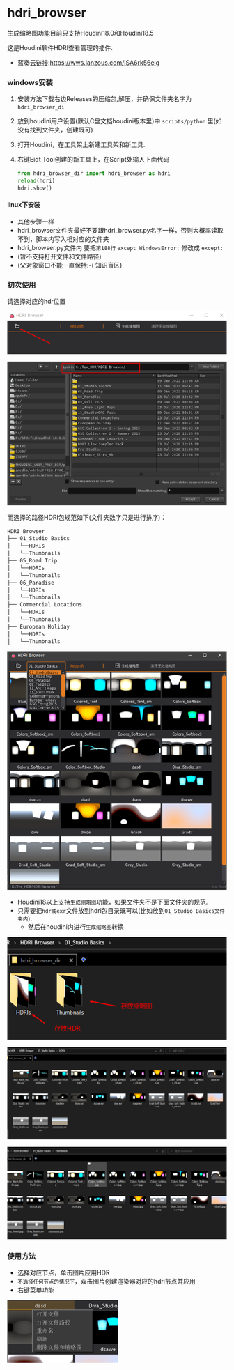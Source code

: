 # hdri_browser

生成缩略图功能目前只支持Houdini18.0和Houdini18.5

这是Houdini软件HDRI查看管理的插件.
- 蓝奏云链接:https://wws.lanzous.com/iSA6rk56elg

### windows安装

1. 安装方法下载右边Releases的压缩包,解压，并确保文件夹名字为`hdri_browser_di`

2. 放到houdini用户设置(默认C盘文档houdini版本里)中 `scripts/python` 里(如没有找到文件夹，创建既可)

3. 打开Houdini，在工具架上新建工具架和新工具.

4. 右键Eidt Tool创建的新工具上，在Script处输入下面代码



   ```python
   from hdri_browser_dir import hdri_browser as hdri
   reload(hdri)
   hdri.show()
   ```

#### linux下安装
- 其他步骤一样
- hdri_browser文件夹最好不要跟hdri_browser.py名字一样，否则大概率读取不到，脚本内写入相对应的文件夹
- hdri_browser.py文件内
要把`第188行` `except WindowsError:` 修改成 `except:`
- (暂不支持打开文件和文件路径)
- (父对象窗口不能一直保持:-( 知识盲区)

### 初次使用

请选择对应的hdr位置

![选择hdr贴图包目录](./img/选择hdr贴图包目录.png)

![houdini选择路径](./img/houdini选择路径.png)

而选择的路径HDRI包规范如下(文件夹数字只是进行排序)：

```css
HDRI Browser
├── 01_Studio Basics
│ 	└──HDRIs
│	└──Thumbnails
├── 05_Road Trip
│ 	└──HDRIs
│	└──Thumbnails
├── 06_Paradise
│ 	└──HDRIs
│	└──Thumbnails
├── Commercial Locations
│ 	└──HDRIs
│	└──Thumbnails
├── European Holiday
│ 	└──HDRIs
│	└──Thumbnails
```

![hdr包内](img/houdini_hdr.png)

- Houdini18以上支持`生成缩略图`功能，如果文件夹不是下面文件夹的规范.
- 只需要把`hdr或exr`文件放到hdri包目录既可以(比如放到`01_Studio Basics文件夹内`).
  - 然后在houdini内进行`生成缩略图`转换

![hdr包内](img/hdr包内.png)

![hdr包内](img/hdri.png)

![hdr包内](img/tex.png)

### 使用方法

- 选择对应节点，单击图片应用HDR
- `不选择任何节点的情况下`，双击图片创建渲染器对应的hdri节点并应用
- 右键菜单功能

![hdr包内](img/右键菜单功能.png)



